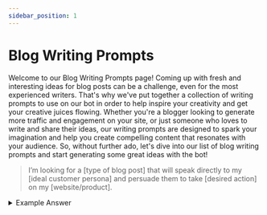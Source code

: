 ```yaml
---
sidebar_position: 1
---
```


# Blog Writing Prompts

Welcome to our Blog Writing Prompts page! Coming up with fresh and interesting ideas for blog posts can be a challenge, even for the most experienced writers. That's why we've put together a collection of writing prompts to use on our bot in order to help inspire your creativity and get your creative juices flowing. Whether you're a blogger looking to generate more traffic and engagement on your site, or just someone who loves to write and share their ideas, our writing prompts are designed to spark your imagination and help you create compelling content that resonates with your audience. So, without further ado, let's dive into our list of blog writing prompts and start generating some great ideas with the bot!

> I’m looking for a [type of blog post] that will speak directly to my [ideal customer persona] and persuade them to take [desired action] on my [website/product].

<details>
  <summary>Example Answer</summary>
  <div>
    <div>Welcome to ARVRtise, the future of marketing! Our cutting-edge technology allows you to reach your customers in a whole new way. With our immersive virtual reality and augmented reality campaigns, you can engage with your customers like never before. Our campaigns are designed to capture their attention and drive sales. Plus, our easy-to-use platform makes it simple to create and manage your campaigns. So what are you waiting for? Take your business to the next level with ARVRtise!</div>
  </div>
</details>